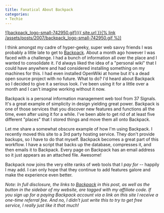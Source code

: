 ```yaml
---
title: Fanatical About Backpack
categories:
- Techie
---
```


[![backpack_logo-small-742950.gif]({{ site.url }}{% link /assets/posts/2007/backpack_logo-small-742950.gif %})](http://backpackit.com/?referrer=BP9FLFJ)

I think amongst my cadre of hyper-geeky, super web savvy friends I was probably a little late to get to [Backpack](http://backpackit.com/?referrer=BP9FLFJ). About a month ago however I was faced with a challenge. I had a bunch of information all over the place and I wanted to consolidate it. I'd always liked the idea of a "personal wiki" that I could have anywhere and had considered installing something on my machines for this. I had even installed OpenWiki at home but it's a dead open source project with no future. What to do? I'd heard about Backpack so I decided to give it a serious look. I've been using it for a little over a month and I can't imagine working without it now.

Backpack is a personal information management web tool from 37 Signals. It's a great example of simplicity in design yielding great power. Backpack is one of those services that you discover new features and functions all the time, even after using it for a while. I've been able to get rid of at least five different "places" that I stored things and move them all onto Backpack.

Let me share a somewhat obscure example of how I'm using Backpack. I recently moved this site to a 3rd party hosting service. They don't provide backups, so I have to do that myself. Backpack becomes a great part of this workflow. I have a script that backs up the database, compresses it, and then emails it to Backpack. Every page on Backpack has an email address so it just appears as an attached file. Awesome!

Backpack now joins the very elite ranks of web tools that I _pay for_ -- happily I may add. I can only hope that they continue to add features galore and make the experience even better.

_Note: In full disclosure, the links to [Backpack](http://backpackit.com/?referrer=BP9FLFJ) in this post, as well as the button in the sidebar of my website, are tagged with my affiliate code. If you sign up for a paying Backpack account via a link on this site I receive a one-time referral fee. And no, I didn't just write this to try to get free service, I really just like it that much!_
